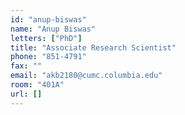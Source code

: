 ```yaml
---
id: "anup-biswas"
name: "Anup Biswas"
letters: ["PhD"]
title: "Associate Research Scientist"
phone: "851-4791"
fax: ""
email: "akb2180@cumc.columbia.edu"
room: "401A"
url: []
---
```

